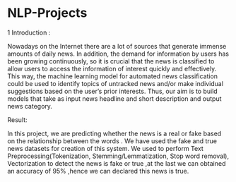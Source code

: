 # NLP-Projects

1 Introduction : 

Nowadays on the Internet there are a lot of sources that generate immense amounts of daily news. In
addition, the demand for information by users has been growing continuously, so it is crucial that the
news is classified to allow users to access the information of interest quickly and effectively. This
way, the machine learning model for automated news classification could be used to identify topics of
untracked news and/or make individual suggestions based on the user’s prior interests. Thus, our aim
is to build models that take as input news headline and short description and output news category.

Result:

In this project, we are predicting whether the news is a real or fake based on the relationship between the
words . We have used the fake and true news datasets for creation of this system. We used to perform Text Preprocessing(Tokenization, Stemming/Lemmatization, Stop word removal), Vectorization to detect the news is
fake or true ,at the last we can obtained an accuracy of 95% ,hence we can declared this news is true.
